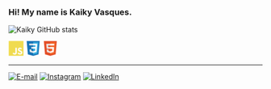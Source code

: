 ### Hi! My name is Kaiky Vasques.

![Kaiky GitHub stats](https://github-readme-stats.vercel.app/api?username=kaiky-dev&show_icons=true&theme=transparent)

<div>
<img width="30" alt="JavaScript" style="margin:0 2 0 0; display:inline-block" src="https://raw.githubusercontent.com/devicons/devicon/master/icons/javascript/javascript-plain.svg" />
<img width="30" alt="CSS 3" style="margin:0 2; display:inline-block" src="https://raw.githubusercontent.com/devicons/devicon/master/icons/css3/css3-original.svg" />
<img width="30" alt="HTML 5" style="margin:0 2; display:inline-block" src="https://raw.githubusercontent.com/devicons/devicon/master/icons/html5/html5-original.svg" />
</div>
<hr style="margin:20 0 16 0">

[![E-mail](https://camo.githubusercontent.com/3f3a28cce40a1f01e5420a4d35b62542b0d78e38f03fbb75746873b8b68a58df/68747470733a2f2f696d672e736869656c64732e696f2f62616467652f2d476d61696c2d2532333333333f7374796c653d666f722d7468652d6261646765266c6f676f3d676d61696c266c6f676f436f6c6f723d7768697465)](mailto:kaikyvasques321@gmail.com)
[![Instagram](https://camo.githubusercontent.com/5fe8416cd5ba128163da401b036070cff85f0004eda8aa86575aaa1e93b1b5af/68747470733a2f2f696d672e736869656c64732e696f2f62616467652f2d496e7374616772616d2d2532334534343035463f7374796c653d666f722d7468652d6261646765266c6f676f3d696e7374616772616d266c6f676f436f6c6f723d7768697465
)](https://www.instagram.com/kaiky_robot/)
[![LinkedIn](https://camo.githubusercontent.com/1fb28218088b45b065a7445cafa9d5f027a657f17cb4f8b3a9472b1f59952949/68747470733a2f2f696d672e736869656c64732e696f2f62616467652f2d4c696e6b6564496e2d2532333030373742353f7374796c653d666f722d7468652d6261646765266c6f676f3d6c696e6b6564696e266c6f676f436f6c6f723d7768697465
)](https://www.linkedin.com/in/kaiky-vasques-6799412aa?utm_source=share&utm_campaign=share_via&utm_content=profile&utm_medium=android_app)

</div>
